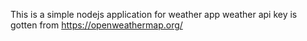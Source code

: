 This is a simple nodejs application for weather app 
weather api key is gotten from https://openweathermap.org/
